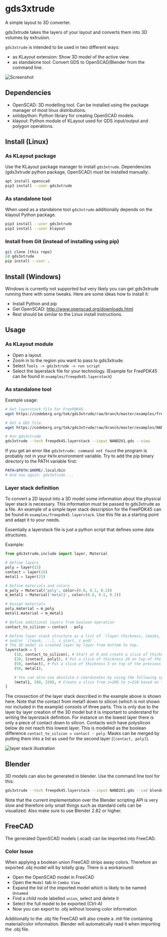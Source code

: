 # gds3xtrude
A simple layout to 3D converter.

gds3xtrude takes the layers of your layout and converts them into 3D volumes by extrusion.

`gds3xtrude` is intended to be used in two different ways:
* as KLayout extension: Show 3D model of the active view.
* as standalone tool: Convert GDS to OpenSCAD/Blender from the command line.

![Screenshot](./examples/freepdk45_screenshot.png "Screenshot")

## Dependencies
* OpenSCAD: 3D modelling tool. Can be installed using the package manager of most linux distributions.
* solidpython: Python library for creating OpenSCAD models.
* klayout: Python module of KLayout used for GDS input/output and polygon operations.

## Install (Linux)

### As KLayout package
Use the KLayout package manager to install `gds3xtrude`.
Dependencies (gds3xtrude python package, OpenSCAD) must be installed manually:

```sh
apt install openscad
pip3 install --user gds3xtrude
```

### As standalone tool
When used as a standalone tool `gds3xtrude` additionally depends on the klayout Python package.

```sh
pip3 install --user gds3xtrude
pip3 install --user klayout
```

### Install from Git (instead of installing using pip)
```sh
git clone [this repo]
cd gds3xtrude
pip install --user .
```

## Install (Windows)
Windows is currently not supported but very likely you can get gds3xtrude running there with some tweaks.
Here are some ideas how to install it:
* Install Python and pip
* Get OpenSCAD: http://www.openscad.org/downloads.html
* Rest should be similar to the Linux install instructions.

## Usage

### As KLayout module

* Open a layout.
* Zoom in to the region you want to pass to gds3xtrude.
* Select `Tools -> gds3xtrude -> run script`
* Select the layerstack file for your technology. (Example for FreePDK45 can be found in `examples/freepdk45.layerstack`)


### As standalone tool
Example usage:
```sh
# Get layerstack file for FreePDK45.
wget https://codeberg.org/tok/gds3xtrude/raw/branch/master/examples/freepdk45.layerstack

# Get a GDS file.
wget https://codeberg.org/tok/gds3xtrude/raw/branch/master/examples/NAND2X1.gds

# Run gds3xtrude
gds3xtrude --tech freepdk45.layerstack --input NAND2X1.gds --view
```

If you get an error like `gds3xtrude: command not found` the program is probably not in your `PATH` environment variable.
Try to add the pip binary directory to the PATH variable first:
```sh
PATH=$PATH:$HOME/.local/bin
# And now again: gds3xtrude ...
```

### Layer stack definition
To convert a 2D layout into a 3D model some information about the physical layer stack is necessary.
This information must be passed to gds3xtrude as a file. An example of a simple layer stack description
for the FreePDK45 can be found in `examples/freepdk45.layerstack`. Use this file as a starting point and adapt it to your needs.

Essentially a layerstack file is just a python script that defines some data structures.

Example:
```python
from gds3xtrude.include import layer, Material

# Define layers
poly = layer(15)
contact = layer(16)
metal1 = layer(21)

# Define materials and colors
m_poly = Material('poly', color=(0.8, 0.2, 0.2))
m_metal1 = Material('metal1', color=(0.8, 0.2, 0.2))

# Assign materials
poly.material = m_poly
metal1.material = m_metal1

# Define additional layers from boolean operation
contact_to_silicon = contact - poly

# Define layer stack structure as a list of `(layer thickness, [masks, ...])`.
# and/or `([mask, ...], z_start, z_end)`.
# The 3D model is created layer by layer from bottom to top.
layerstack = [
    (10, contact_to_silicon), # Start at 0 and create a slice of thickness 10.
    (20, [contact, poly]), # Put a slice of thickness 20 on top of the previous slice.
    (50, contact), # Put a slice of thickness 5 on top of the previous slice.
    (50, metal1),

    # You can also use absolute z-coordinates by using the following syntax:
    (metal1, 200, 220), # Create a slice from z=200 to z=220 based on the metal1 mask.
]
```

The crossection of the layer stack described in the example above is shown here. Note that the contact from metal1 down to silicon (which is not shown nor included in the example) consists of three parts. This is only due to the layer by layer creation of the 3D model but it is important to understand for writing the layerstack definition. For instance on the lowest layer there is only a piece of contact down to silicon. Contacts wich have polysilicon below do not reach this lowest layer. This is modelled as the boolean difference `contact_to_silicon = contact - poly`.
Masks can be merged by putting them into a list as used for the second layer (`[contact, poly]`).

![layer stack illustration](./doc/layerstack_doc.png "layer stack")

## Blender
3D models can also be generated in blender. Use the command line tool for this:
```sh
gds3xtrude --tech freepdk45.layerstack --input NAND2X1.gds --cad blender
```
Note that the current implementation over the Blender scripting API is very slow and therefore only small things such as standard cells can be visualized.
Also make sure to use Blender 2.82 or higher.

## FreeCAD
The generated OpenSCAD models (.scad) can be imported into FreeCAD.

### Color Issue
When applying a boolean union FreeCAD strips away colors. Therefore an exported .obj model will by totally gray. There is a workaround:
* Open the OpenSCAD model in FreeCAD
* Open the `Model` tab in `Combo View`
* Expand the list of the imported model which is likely to be named `Unnamed`
* Find a child node labelled `union`, select and delete it
* Select the full model to be exported (Ctrl-A)
* Now you can export to .obj without loosing color information

Additionally to the .obj file FreeCAD will also create a .mtl file containing material/color information. Blender will automatically read it when importing the .obj file.
